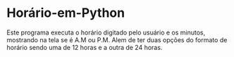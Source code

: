 # Horário-em-Python
Este programa executa o horário digitado pelo usuário e os minutos, mostrando na tela se é A.M ou P.M. Alem de ter duas opções do formato de horário sendo uma de 12 horas e a outra de 24 horas. 
